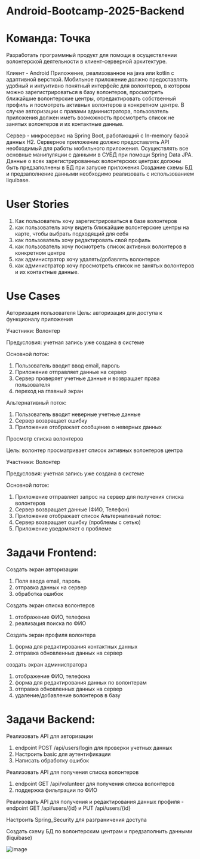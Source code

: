 # Android-Bootcamp-2025-Backend
# Команда: Точка
Разработать программный продукт для помощи в осуществлении волонтерской деятельности в клиент-серверной архитектуре.

Клиент - Android Приложение, реализованное на java или kotlin с адаптивной версткой.
Мобильное приложение должно предоставлять удобный и интуитивно понятный интерфейс для волонтеров, в котором можно зарегистрироваться в базу волонтеров, просмотреть ближайшие волонтерские центры, отредактировать собственный профиль и посмотреть активных волонтеров в конкретном центре. В случае авторизации с правами администратора, пользователь приложения должен иметь возможность просмотреть список не занятых волонтеров и их контактные данные.

Сервер - микросервис на Spring Boot, работающий с In-memory базой данных H2.
Серверное приложение должно предоставлять API необходимый для работы мобильного приложения. Осуществлять все основные манипуляции с данными в СУБД при помощи Spring Data JPA. Данные о всех зарегистрированных волонтерских центрах должны быть предзаполнены в БД при запуске приложения.Создание схемы БД и предзаполнение данными необходимо реализовать с использованием liquibase.

# User Stories
1)	Как пользователь хочу зарегистрироваться в базе волонтеров
2)	как пользователь хочу видеть ближайшие волонтерские центры на карте, чтобы выбрать подходящий для себя
3)	как пользователь хочу редактировать свой профиль
4)	как пользователь хочу посмотреть список активных волонтеров в конкретном центре
5)	как администратор хочу удалять/добавлять волонтеров
6)	как администратор хочу  просмотреть список не занятых волонтеров и их контактные данные.

# Use Cases
Авторизация пользователя
Цель: авторизация для доступа к функционалу приложения

Участники: Волонтер

Предусловия: учетная запись уже создана в системе

Основной поток: 
1)	Пользователь вводит ввод email, пароль 
2)	Приложение отправляет данные на сервер 
3)	Сервер проверяет учетные данные и возвращает  права пользователя 
4)	переход на главный экран
   
Альтернативный поток: 
1)	Пользователь вводит неверные учетные данные
2)	Сервер возвращает ошибку
3)	Приложение отображает сообщение о неверных данных

Просмотр списка волонтеров

Цель: волонтер просматривает список активных волонтеров центра

Участники: Волонтер

Предусловия: учетная запись уже создана в системе

Основной поток: 
1)	Приложение отправляет запрос на сервер для получения списка волонтеров 
2)	Сервер возвращает данные (ФИО, Телефон)  
3)	Приложение отображает список
Альтернативный поток: 
1)	Сервер возвращает ошибку (проблемы с сетью)
2)	Приложение уведомляет  о проблеме


# Задачи Frontend:
Создать экран авторизации
1)	Поля ввода email, пароль
2)	отправка данных на сервер
3)	обработка ошибок

Создать экран списка волонтеров
1)	отображение ФИО, телефона
2)	реализация поиска по ФИО

Создать экран профиля волонтера
1)	форма для редактирования контактных данных
2)	отправка обновленных данных на сервер

создать экран администратора
1)	отображение ФИО, телефона
2)	форма для редактирования данных по волонтерам
3)	отправка обновленных данных на сервер
4)	удаление/добавление волонтеров в базу


# Задачи Backend:
Реализовать API для авторизации

1)	endpoint POST /api/users/login для проверки учетных данных
2)	Настроить basic для аутентификации
3)	Написать обработку ошибок

Реализовать API для получения списка волонтеров
1)	endpoint GET /api/volunteer для получения списка волонтеров
2)	поддержка фильтрации по ФИО

Реализовать API для получения и редактирования  данных профиля - endpoint GET /api/users/{id} и PUT /api/users/{id}

Настроить Spring_Security для разграничения доступа

Создать схему БД по волонтерским центрам и предзаполнить данными (liquibase)

![image](https://github.com/user-attachments/assets/f2de9a3f-336a-40aa-bab6-b9fbc383e505)

